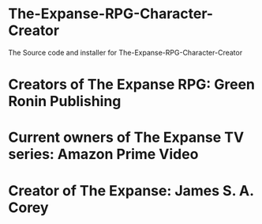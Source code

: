 # The-Expanse-RPG-Character-Creator
 The Source code and installer for The-Expanse-RPG-Character-Creator
# Creators of The Expanse RPG: Green Ronin Publishing
# Current owners of The Expanse TV series: Amazon Prime Video
# Creator of The Expanse: James S. A. Corey
